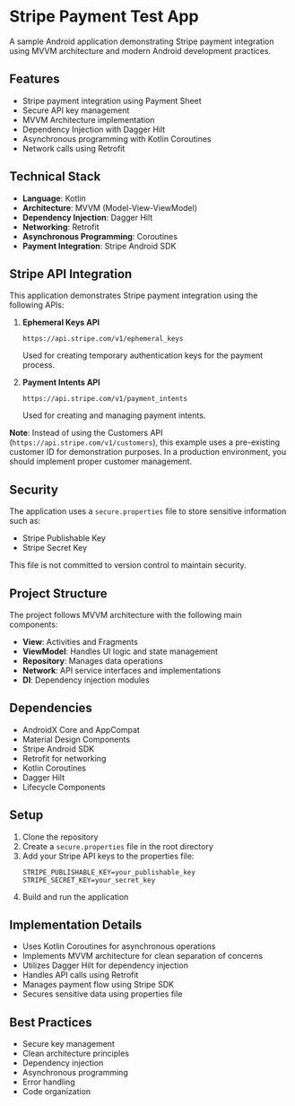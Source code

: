# Stripe Payment Test App

A sample Android application demonstrating Stripe payment integration using MVVM architecture and modern Android development practices.

## Features

- Stripe payment integration using Payment Sheet
- Secure API key management
- MVVM Architecture implementation
- Dependency Injection with Dagger Hilt
- Asynchronous programming with Kotlin Coroutines
- Network calls using Retrofit

## Technical Stack

- **Language**: Kotlin
- **Architecture**: MVVM (Model-View-ViewModel)
- **Dependency Injection**: Dagger Hilt
- **Networking**: Retrofit
- **Asynchronous Programming**: Coroutines
- **Payment Integration**: Stripe Android SDK

## Stripe API Integration

This application demonstrates Stripe payment integration using the following APIs:

1. **Ephemeral Keys API**
   ```
   https://api.stripe.com/v1/ephemeral_keys
   ```
   Used for creating temporary authentication keys for the payment process.

2. **Payment Intents API**
   ```
   https://api.stripe.com/v1/payment_intents
   ```
   Used for creating and managing payment intents.

**Note**: Instead of using the Customers API (`https://api.stripe.com/v1/customers`), this example uses a pre-existing customer ID for demonstration purposes. In a production environment, you should implement proper customer management.

## Security

The application uses a `secure.properties` file to store sensitive information such as:
- Stripe Publishable Key
- Stripe Secret Key

This file is not committed to version control to maintain security.

## Project Structure

The project follows MVVM architecture with the following main components:

- **View**: Activities and Fragments
- **ViewModel**: Handles UI logic and state management
- **Repository**: Manages data operations
- **Network**: API service interfaces and implementations
- **DI**: Dependency injection modules

## Dependencies

- AndroidX Core and AppCompat
- Material Design Components
- Stripe Android SDK
- Retrofit for networking
- Kotlin Coroutines
- Dagger Hilt
- Lifecycle Components

## Setup

1. Clone the repository
2. Create a `secure.properties` file in the root directory
3. Add your Stripe API keys to the properties file:
   ```
   STRIPE_PUBLISHABLE_KEY=your_publishable_key
   STRIPE_SECRET_KEY=your_secret_key
   ```
4. Build and run the application

## Implementation Details

- Uses Kotlin Coroutines for asynchronous operations
- Implements MVVM architecture for clean separation of concerns
- Utilizes Dagger Hilt for dependency injection
- Handles API calls using Retrofit
- Manages payment flow using Stripe SDK
- Secures sensitive data using properties file

## Best Practices

- Secure key management
- Clean architecture principles
- Dependency injection
- Asynchronous programming
- Error handling
- Code organization